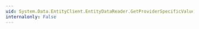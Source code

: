 ```yaml
---
uid: System.Data.EntityClient.EntityDataReader.GetProviderSpecificValue(System.Int32)
internalonly: False
---
```

